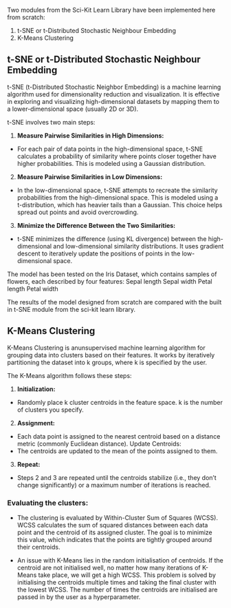 Two modules from the Sci-Kit Learn Library have been implemented here from scratch:

1. t-SNE or t-Distributed Stochastic Neighbour Embedding
2.  K-Means Clustering

## t-SNE or t-Distributed Stochastic Neighbour Embedding

t-SNE (t-Distributed Stochastic Neighbor Embedding) is a machine learning algorithm used for dimensionality reduction and visualization. It is effective in exploring and visualizing high-dimensional datasets by mapping them to a lower-dimensional space (usually 2D or 3D). 

t-SNE involves two main steps:

1. **Measure Pairwise Similarities in High Dimensions:**
   
 - For each pair of data points in the high-dimensional space, t-SNE calculates a probability of similarity where points closer together have higher probabilities. This is modeled using a Gaussian distribution.

2. **Measure Pairwise Similarities in Low Dimensions:**
   
 - In the low-dimensional space, t-SNE attempts to recreate the similarity probabilities from the high-dimensional space. This is modeled using a t-distribution, which has heavier tails than a Gaussian. This choice helps spread out points and avoid overcrowding.

3. **Minimize the Difference Between the Two Similarities:**
   
 - t-SNE minimizes the difference (using KL divergence) between the high-dimensional and low-dimensional similarity distributions. It uses gradient descent to iteratively update the positions of points in the low-dimensional space.

The model has been tested on the Iris Dataset, which contains samples of flowers, each described by four features:
Sepal length
Sepal width
Petal length
Petal width

The results of the model designed from scratch are compared with the built in t-SNE module from the sci-kit learn library.



## K-Means Clustering

K-Means Clustering is anunsupervised machine learning algorithm for grouping data into clusters based on their features. It works by iteratively partitioning the dataset into k groups, where k is specified by the user.

The K-Means algorithm follows these steps:

1. **Initialization:**

 - Randomly place k cluster centroids in the feature space. k is the number of clusters you specify.

2. **Assignment:**

 - Each data point is assigned to the nearest centroid based on a distance metric (commonly Euclidean distance).
Update Centroids:
 - The centroids are updated to the mean of the points assigned to them.
   
3. **Repeat:**

 - Steps 2 and 3 are repeated until the centroids stabilize (i.e., they don’t change significantly) or a maximum number of iterations is reached.

### Evaluating the clusters:

- The clustering is evaluated by Within-Cluster Sum of Squares (WCSS). WCSS calculates the sum of squared distances between each data point and the centroid of its assigned cluster. The goal is to minimize this value, which indicates that the points are tightly grouped around their centroids. 

- An issue with K-Means lies in the random initialisation of centroids. If the centroid are not initialised well, no matter how many iterations of K-Means take place, we will get a high WCSS. This problem is solved by initialising the centroids multiple times and taking the final cluster with the lowest WCSS. The number of times the centroids are initialised are passed in by the user as a hyperparameter.



